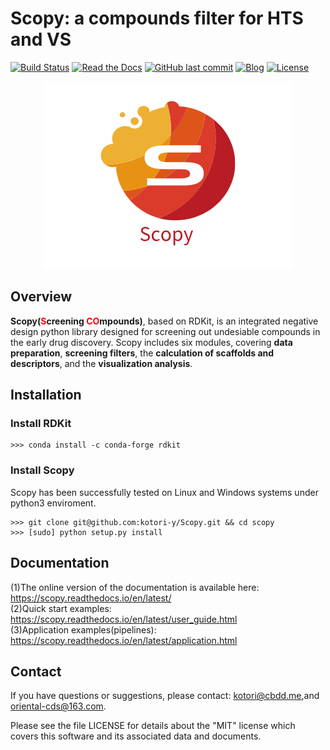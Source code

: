 # Scopy: a compounds filter for HTS and VS

[![Build Status](https://travis-ci.com/kotori-y/Scopy.svg?branch=master)](https://travis-ci.com/kotori-y/Scopy) [![Read the Docs](https://img.shields.io/readthedocs/scopy)](https://scopy.readthedocs.io/en/latest/) [![GitHub last commit](https://img.shields.io/github/last-commit/kotori-y/scopy)](https://github.com/kotori-y/Scopy/commits/master) [![Blog](https://img.shields.io/badge/blog-iamkotori-informational)](https://blog.iamkotori.com/) [![License](https://img.shields.io/github/license/kotori-y/scopy)](https://opensource.org/licenses/MIT)

<div align=center>
    <img src='Scopy.png'>
</div>

## Overview

**Scopy(<font color='red'>S</font>creening <font color='red'>CO</font>mpounds)**, based on RDKit, is an integrated negative design python library designed for screening out undesiable compounds in the early drug discovery. Scopy includes six modules, covering **data preparation**, **screening filters**, the **calculation of scaffolds and descriptors**, and the **visualization analysis**.

## Installation

### Install RDKit

```
>>> conda install -c conda-forge rdkit
```

### Install Scopy

Scopy has been successfully tested on Linux and Windows systems under python3 enviroment.

```
>>> git clone git@github.com:kotori-y/Scopy.git && cd scopy
>>> [sudo] python setup.py install
```

## Documentation

(1)The online version of the documentation is available here: https://scopy.readthedocs.io/en/latest/<br>(2)Quick start examples: https://scopy.readthedocs.io/en/latest/user_guide.html<br>(3)Application examples(pipelines): https://scopy.readthedocs.io/en/latest/application.html

## Contact

If you have questions or suggestions, please contact: kotori@cbdd.me,and oriental-cds@163.com.

Please see the file LICENSE for details about the "MIT" license which covers this software and its associated data and documents.

